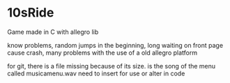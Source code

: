 # 10sRide
Game made in C with allegro lib


know problems, random jumps in the beginning, long waiting on front page cause crash, many problems with the use of a old allegro platform 

for git, there is a file missing because of its size. is the song of the menu called musicamenu.wav 
need to insert for use or alter in code 
